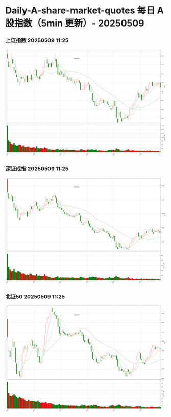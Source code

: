 
# Daily-A-share-market-quotes 每日 A 股指数（5min 更新）- 20250509

### 上证指数 20250509 11:25
![](./fig/2025/5/20250509-sh000001.png)

### 深证成指 20250509 11:25
![](./fig/2025/5/20250509-sz399001.png)

### 北证50 20250509 11:25
![](./fig/2025/5/20250509-bj899050.png)
